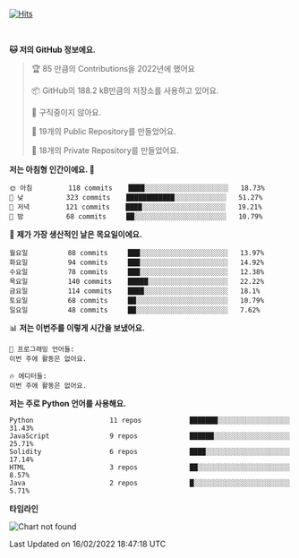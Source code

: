 [![Hits](https://hits.seeyoufarm.com/api/count/incr/badge.svg?url=https%3A%2F%2Fgithub.com%2FSoohan-Park&count_bg=%23000000&title_bg=%23828282&icon=gradle.svg&icon_color=%23FFFFFF&title=Visited&edge_flat=false)](https://hits.seeyoufarm.com)  

<br/>

<!--START_SECTION:waka-->
**🐱 저의 GitHub 정보에요.** 

> 🏆 85 만큼의 Contributions을 2022년에 했어요
 > 
> 📦 GitHub의 188.2 kB만큼의 저장소를 사용하고 있어요. 
 > 
> 🚫 구직중이지 않아요.
 > 
> 📜 19개의 Public Repository를 만들었어요. 
 > 
> 🔑 18개의 Private Repository를 만들었어요.  
 > 
**저는 아침형 인간이에요. 🐤** 

```text
🌞 아침         118 commits    ████░░░░░░░░░░░░░░░░░░░░░   18.73% 
🌆 낮　         323 commits    ████████████░░░░░░░░░░░░░   51.27% 
🌃 저녁         121 commits    ████░░░░░░░░░░░░░░░░░░░░░   19.21% 
🌙 밤　         68 commits     ██░░░░░░░░░░░░░░░░░░░░░░░   10.79%

```
📅 **제가 가장 생산적인 날은 목요일이에요.** 

```text
월요일          88 commits     ███░░░░░░░░░░░░░░░░░░░░░░   13.97% 
화요일          94 commits     ███░░░░░░░░░░░░░░░░░░░░░░   14.92% 
수요일          78 commits     ███░░░░░░░░░░░░░░░░░░░░░░   12.38% 
목요일          140 commits    █████░░░░░░░░░░░░░░░░░░░░   22.22% 
금요일          114 commits    ████░░░░░░░░░░░░░░░░░░░░░   18.1% 
토요일          68 commits     ██░░░░░░░░░░░░░░░░░░░░░░░   10.79% 
일요일          48 commits     ██░░░░░░░░░░░░░░░░░░░░░░░   7.62%

```


📊 **저는 이번주를 이렇게 시간을 보냈어요.** 

```text
💬 프로그래밍 언어들: 
이번 주에 활동은 없어요.

🔥 에디터들: 
이번 주에 활동은 없어요.

```

**저는 주로 Python 언어를 사용해요.** 

```text
Python                   11 repos            ███████░░░░░░░░░░░░░░░░░░   31.43% 
JavaScript               9 repos             ██████░░░░░░░░░░░░░░░░░░░   25.71% 
Solidity                 6 repos             ████░░░░░░░░░░░░░░░░░░░░░   17.14% 
HTML                     3 repos             ██░░░░░░░░░░░░░░░░░░░░░░░   8.57% 
Java                     2 repos             █░░░░░░░░░░░░░░░░░░░░░░░░   5.71%

```


**타임라인**

![Chart not found](https://raw.githubusercontent.com/Soohan-Park/Soohan-Park/master/charts/bar_graph.png) 


 Last Updated on 16/02/2022 18:47:18 UTC
<!--END_SECTION:waka-->
